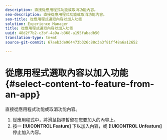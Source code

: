 ```yaml
---
description: 直接從應用程式功能或取消功能內容。
seo-description: 直接從應用程式功能或取消功能內容。
seo-title: 從應用程式選取內容以加入功能
solution: Experience Manager
title: 從應用程式選取內容以加入功能
uuid: 48d2f7b2-c3bf-4a9a-b368-a195fabadb50
translation-type: tm+mt
source-git-commit: 67aeb3de964473b326c88c3a3f81ff48a6a12652

---
```



# 從應用程式選取內容以加入功能{#select-content-to-feature-from-an-app}

直接從應用程式功能或取消功能內容。

1. 從應用程式中，將滑鼠指標暫留在您要加入的內容上。
1. 按一 **[!UICONTROL Feature]** 下以加入內容，或 **[!UICONTROL Unfeature]** 停止加入內容。
